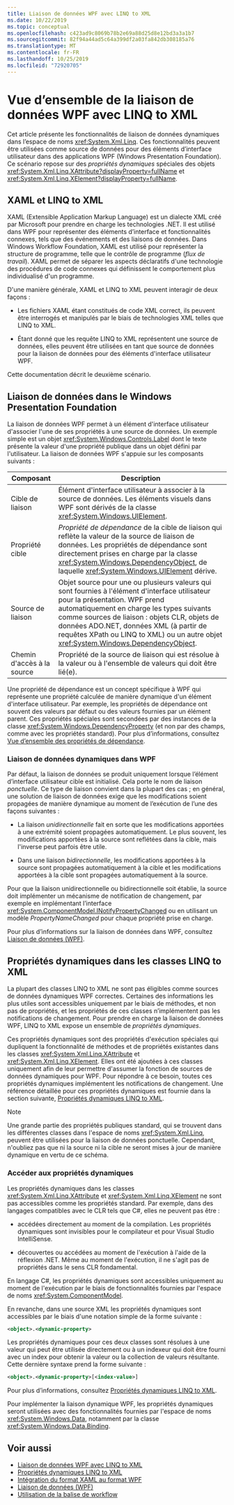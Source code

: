 ```yaml
---
title: Liaison de données WPF avec LINQ to XML
ms.date: 10/22/2019
ms.topic: conceptual
ms.openlocfilehash: c423ad9c8069b78b2e69a88d25d8e12bd3a3a1b7
ms.sourcegitcommit: 82f94a44ad5c64a399df2a03fa842db308185a76
ms.translationtype: MT
ms.contentlocale: fr-FR
ms.lasthandoff: 10/25/2019
ms.locfileid: "72920705"
---
```

# <a name="overview-of-wpf-data-binding-with-linq-to-xml"></a>Vue d’ensemble de la liaison de données WPF avec LINQ to XML

Cet article présente les fonctionnalités de liaison de données dynamiques dans l’espace de noms <xref:System.Xml.Linq>. Ces fonctionnalités peuvent être utilisées comme source de données pour des éléments d’interface utilisateur dans des applications WPF (Windows Presentation Foundation). Ce scénario repose sur des *propriétés dynamiques* spéciales des objets <xref:System.Xml.Linq.XAttribute?displayProperty=fullName> et <xref:System.Xml.Linq.XElement?displayProperty=fullName>.

## <a name="xaml-and-linq-to-xml"></a>XAML et LINQ to XML

XAML (Extensible Application Markup Language) est un dialecte XML créé par Microsoft pour prendre en charge les technologies .NET. Il est utilisé dans WPF pour représenter des éléments d’interface et fonctionnalités connexes, tels que des événements et des liaisons de données. Dans Windows Workflow Foundation, XAML est utilisé pour représenter la structure de programme, telle que le contrôle de programme (*flux de travail*). XAML permet de séparer les aspects déclaratifs d'une technologie des procédures de code connexes qui définissent le comportement plus individualisé d'un programme.

D'une manière générale, XAML et LINQ to XML peuvent interagir de deux façons :

- Les fichiers XAML étant constitués de code XML correct, ils peuvent être interrogés et manipulés par le biais de technologies XML telles que LINQ to XML.

- Étant donné que les requête LINQ to XML représentent une source de données, elles peuvent être utilisées en tant que source de données pour la liaison de données pour des éléments d'interface utilisateur WPF.

Cette documentation décrit le deuxième scénario.

## <a name="data-binding-in-the-windows-presentation-foundation"></a>Liaison de données dans le Windows Presentation Foundation

La liaison de données WPF permet à un élément d'interface utilisateur d'associer l'une de ses propriétés à une source de données. Un exemple simple est un objet <xref:System.Windows.Controls.Label> dont le texte présente la valeur d'une propriété publique dans un objet défini par l'utilisateur. La liaison de données WPF s'appuie sur les composants suivants :

|Composant|Description|
|---------------|-----------------|
|Cible de liaison|Élément d'interface utilisateur à associer à la source de données. Les éléments visuels dans WPF sont dérivés de la classe <xref:System.Windows.UIElement>.|
|Propriété cible|*Propriété de dépendance* de la cible de liaison qui reflète la valeur de la source de liaison de données. Les propriétés de dépendance sont directement prises en charge par la classe <xref:System.Windows.DependencyObject>, de laquelle <xref:System.Windows.UIElement> dérive.|
|Source de liaison|Objet source pour une ou plusieurs valeurs qui sont fournies à l'élément d'interface utilisateur pour la présentation. WPF prend automatiquement en charge les types suivants comme sources de liaison : objets CLR, objets de données ADO.NET, données XML (à partir de requêtes XPath ou LINQ to XML) ou un autre objet <xref:System.Windows.DependencyObject>.|
|Chemin d'accès à la source|Propriété de la source de liaison qui est résolue à la valeur ou à l'ensemble de valeurs qui doit être lié(e).|

Une propriété de dépendance est un concept spécifique à WPF qui représente une propriété calculée de manière dynamique d'un élément d'interface utilisateur. Par exemple, les propriétés de dépendance ont souvent des valeurs par défaut ou des valeurs fournies par un élément parent. Ces propriétés spéciales sont secondées par des instances de la classe <xref:System.Windows.DependencyProperty> (et non par des champs, comme avec les propriétés standard). Pour plus d’informations, consultez [Vue d’ensemble des propriétés de dépendance](/dotnet/framework/wpf/advanced/dependency-properties-overview).

### <a name="dynamic-data-binding-in-wpf"></a>Liaison de données dynamiques dans WPF

Par défaut, la liaison de données se produit uniquement lorsque l’élément d’interface utilisateur cible est initialisé. Cela porte le nom de liaison *ponctuelle*. Ce type de liaison convient dans la plupart des cas ; en général, une solution de liaison de données exige que les modifications soient propagées de manière dynamique au moment de l’exécution de l’une des façons suivantes :

- La liaison *unidirectionnelle* fait en sorte que les modifications apportées à une extrémité soient propagées automatiquement. Le plus souvent, les modifications apportées à la source sont reflétées dans la cible, mais l'inverse peut parfois être utile.

- Dans une liaison *bidirectionnelle*, les modifications apportées à la source sont propagées automatiquement à la cible et les modifications apportées à la cible sont propagées automatiquement à la source.

Pour que la liaison unidirectionnelle ou bidirectionnelle soit établie, la source doit implémenter un mécanisme de notification de changement, par exemple en implémentant l’interface <xref:System.ComponentModel.INotifyPropertyChanged> ou en utilisant un modèle *PropertyNameChanged* pour chaque propriété prise en charge.

Pour plus d’informations sur la liaison de données dans WPF, consultez [Liaison de données (WPF)](/dotnet/framework/wpf/data/data-binding-wpf).

## <a name="dynamic-properties-in-linq-to-xml-classes"></a>Propriétés dynamiques dans les classes LINQ to XML

La plupart des classes LINQ to XML ne sont pas éligibles comme sources de données dynamiques WPF correctes. Certaines des informations les plus utiles sont accessibles uniquement par le biais de méthodes, et non pas de propriétés, et les propriétés de ces classes n’implémentent pas les notifications de changement. Pour prendre en charge la liaison de données WPF, LINQ to XML expose un ensemble de *propriétés dynamiques*.

Ces propriétés dynamiques sont des propriétés d'exécution spéciales qui dupliquent la fonctionnalité de méthodes et de propriétés existantes dans les classes <xref:System.Xml.Linq.XAttribute> et <xref:System.Xml.Linq.XElement>. Elles ont été ajoutées à ces classes uniquement afin de leur permettre d'assumer la fonction de sources de données dynamiques pour WPF. Pour répondre à ce besoin, toutes ces propriétés dynamiques implémentent les notifications de changement. Une référence détaillée pour ces propriétés dynamiques est fournie dans la section suivante, [Propriétés dynamiques LINQ to XML](linq-to-xml-dynamic-properties.md).

> [!NOTE]
> Une grande partie des propriétés publiques standard, qui se trouvent dans les différentes classes dans l'espace de noms <xref:System.Xml.Linq>, peuvent être utilisées pour la liaison de données ponctuelle. Cependant, n'oubliez pas que ni la source ni la cible ne seront mises à jour de manière dynamique en vertu de ce schéma.

### <a name="access-dynamic-properties"></a>Accéder aux propriétés dynamiques

Les propriétés dynamiques dans les classes <xref:System.Xml.Linq.XAttribute> et <xref:System.Xml.Linq.XElement> ne sont pas accessibles comme les propriétés standard. Par exemple, dans des langages compatibles avec le CLR tels que C#, elles ne peuvent pas être :

- accédées directement au moment de la compilation. Les propriétés dynamiques sont invisibles pour le compilateur et pour Visual Studio IntelliSense.

- découvertes ou accédées au moment de l'exécution à l'aide de la réflexion .NET. Même au moment de l'exécution, il ne s'agit pas de propriétés dans le sens CLR fondamental.

En langage C#, les propriétés dynamiques sont accessibles uniquement au moment de l'exécution par le biais de fonctionnalités fournies par l'espace de noms <xref:System.ComponentModel>.

En revanche, dans une source XML les propriétés dynamiques sont accessibles par le biais d'une notation simple de la forme suivante :

```xml
<object>.<dynamic-property>
```

Les propriétés dynamiques pour ces deux classes sont résolues à une valeur qui peut être utilisée directement ou à un indexeur qui doit être fourni avec un index pour obtenir la valeur ou la collection de valeurs résultante. Cette dernière syntaxe prend la forme suivante :

```xml
<object>.<dynamic-property>[<index-value>]
```

Pour plus d’informations, consultez [Propriétés dynamiques LINQ to XML](linq-to-xml-dynamic-properties.md).

Pour implémenter la liaison dynamique WPF, les propriétés dynamiques seront utilisées avec des fonctionnalités fournies par l'espace de noms <xref:System.Windows.Data>, notamment par la classe <xref:System.Windows.Data.Binding>.

## <a name="see-also"></a>Voir aussi

- [Liaison de données WPF avec LINQ to XML](wpf-data-binding-with-linq-to-xml-overview.md)
- [Propriétés dynamiques LINQ to XML](linq-to-xml-dynamic-properties.md)
- [Intégration du format XAML au format WPF](/dotnet/framework/wpf/advanced/xaml-in-wpf)
- [Liaison de données (WPF)](/dotnet/framework/wpf/data/data-binding-wpf)
- [Utilisation de la balise de workflow](http://go.microsoft.com/fwlink/?LinkId=98685)
